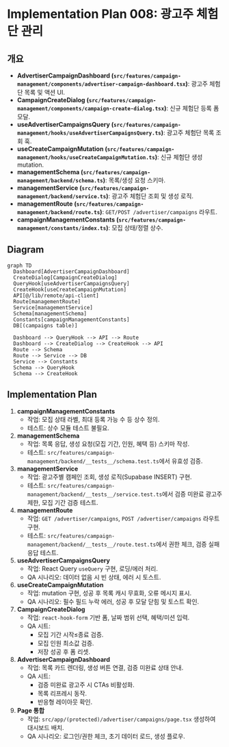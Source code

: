 # Implementation Plan 008: 광고주 체험단 관리

## 개요
- **AdvertiserCampaignDashboard (`src/features/campaign-management/components/advertiser-campaign-dashboard.tsx`)**: 광고주 체험단 목록 및 액션 UI.
- **CampaignCreateDialog (`src/features/campaign-management/components/campaign-create-dialog.tsx`)**: 신규 체험단 등록 폼 모달.
- **useAdvertiserCampaignsQuery (`src/features/campaign-management/hooks/useAdvertiserCampaignsQuery.ts`)**: 광고주 체험단 목록 조회 훅.
- **useCreateCampaignMutation (`src/features/campaign-management/hooks/useCreateCampaignMutation.ts`)**: 신규 체험단 생성 mutation.
- **managementSchema (`src/features/campaign-management/backend/schema.ts`)**: 목록/생성 요청 스키마.
- **managementService (`src/features/campaign-management/backend/service.ts`)**: 광고주 체험단 조회 및 생성 로직.
- **managementRoute (`src/features/campaign-management/backend/route.ts`)**: `GET/POST /advertiser/campaigns` 라우트.
- **campaignManagementConstants (`src/features/campaign-management/constants/index.ts`)**: 모집 상태/정렬 상수.

## Diagram
```mermaid
graph TD
  Dashboard[AdvertiserCampaignDashboard]
  CreateDialog[CampaignCreateDialog]
  QueryHook[useAdvertiserCampaignsQuery]
  CreateHook[useCreateCampaignMutation]
  API[@/lib/remote/api-client]
  Route[managementRoute]
  Service[managementService]
  Schema[managementSchema]
  Constants[campaignManagementConstants]
  DB[(campaigns table)]

  Dashboard --> QueryHook --> API --> Route
  Dashboard --> CreateDialog --> CreateHook --> API
  Route --> Schema
  Route --> Service --> DB
  Service --> Constants
  Schema --> QueryHook
  Schema --> CreateHook
```

## Implementation Plan
1. **campaignManagementConstants**
   - 작업: 모집 상태 라벨, 최대 등록 가능 수 등 상수 정의.
   - 테스트: 상수 모듈 테스트 불필요.
2. **managementSchema**
   - 작업: 목록 응답, 생성 요청(모집 기간, 인원, 혜택 등) 스키마 작성.
   - 테스트: `src/features/campaign-management/backend/__tests__/schema.test.ts`에서 유효성 검증.
3. **managementService**
   - 작업: 광고주별 캠페인 조회, 생성 로직(Supabase INSERT) 구현.
   - 테스트: `src/features/campaign-management/backend/__tests__/service.test.ts`에서 검증 미완료 광고주 제한, 모집 기간 검증 테스트.
4. **managementRoute**
   - 작업: `GET /advertiser/campaigns`, `POST /advertiser/campaigns` 라우트 구현.
   - 테스트: `src/features/campaign-management/backend/__tests__/route.test.ts`에서 권한 체크, 검증 실패 응답 테스트.
5. **useAdvertiserCampaignsQuery**
   - 작업: React Query `useQuery` 구현, 로딩/에러 처리.
   - QA 시나리오: 데이터 없음 시 빈 상태, 에러 시 토스트.
6. **useCreateCampaignMutation**
   - 작업: mutation 구현, 성공 후 목록 캐시 무효화, 오류 메시지 표시.
   - QA 시나리오: 필수 필드 누락 에러, 성공 후 모달 닫힘 및 토스트 확인.
7. **CampaignCreateDialog**
   - 작업: `react-hook-form` 기반 폼, 날짜 범위 선택, 혜택/미션 입력.
   - QA 시트:
     - 모집 기간 시작≤종료 검증.
     - 모집 인원 최소값 검증.
     - 저장 성공 후 폼 리셋.
8. **AdvertiserCampaignDashboard**
   - 작업: 목록 카드 렌더링, 생성 버튼 연결, 검증 미완료 상태 안내.
   - QA 시트:
     - 검증 미완료 광고주 시 CTAs 비활성화.
     - 목록 리프레시 동작.
     - 반응형 레이아웃 확인.
9. **Page 통합**
   - 작업: `src/app/(protected)/advertiser/campaigns/page.tsx` 생성하여 대시보드 배치.
   - QA 시나리오: 로그인/권한 체크, 초기 데이터 로드, 생성 플로우.
